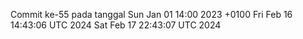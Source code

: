 Commit ke-55 pada tanggal Sun Jan 01 14:00 2023 +0100
Fri Feb 16 14:43:06 UTC 2024
Sat Feb 17 22:43:07 UTC 2024
